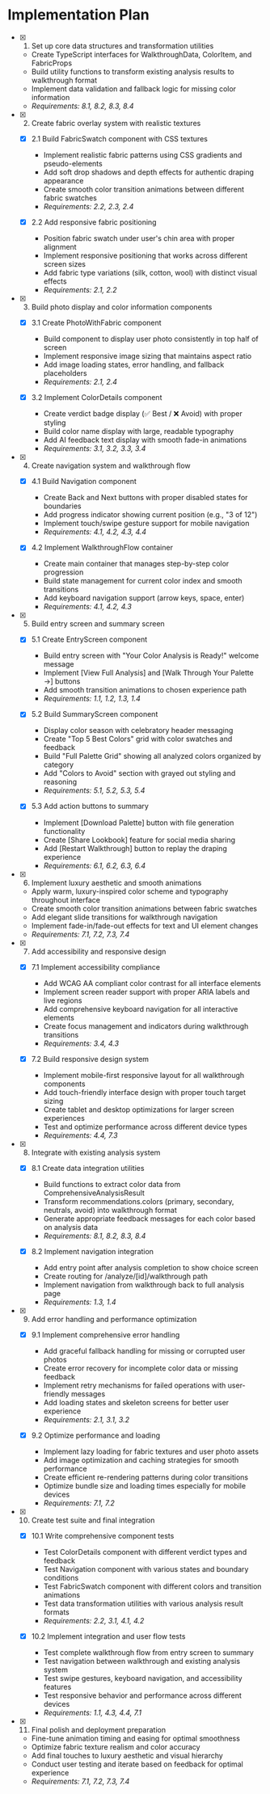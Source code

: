 # Implementation Plan

- [x] 1. Set up core data structures and transformation utilities


  - Create TypeScript interfaces for WalkthroughData, ColorItem, and FabricProps
  - Build utility functions to transform existing analysis results to walkthrough format
  - Implement data validation and fallback logic for missing color information
  - _Requirements: 8.1, 8.2, 8.3, 8.4_

- [x] 2. Create fabric overlay system with realistic textures

  - [x] 2.1 Build FabricSwatch component with CSS textures


    - Implement realistic fabric patterns using CSS gradients and pseudo-elements
    - Add soft drop shadows and depth effects for authentic draping appearance
    - Create smooth color transition animations between different fabric swatches
    - _Requirements: 2.2, 2.3, 2.4_

  - [x] 2.2 Add responsive fabric positioning

    - Position fabric swatch under user's chin area with proper alignment
    - Implement responsive positioning that works across different screen sizes
    - Add fabric type variations (silk, cotton, wool) with distinct visual effects
    - _Requirements: 2.1, 2.2_

- [x] 3. Build photo display and color information components

  - [x] 3.1 Create PhotoWithFabric component


    - Build component to display user photo consistently in top half of screen
    - Implement responsive image sizing that maintains aspect ratio
    - Add image loading states, error handling, and fallback placeholders
    - _Requirements: 2.1, 2.4_

  - [x] 3.2 Implement ColorDetails component


    - Create verdict badge display (✅ Best / ❌ Avoid) with proper styling
    - Build color name display with large, readable typography
    - Add AI feedback text display with smooth fade-in animations
    - _Requirements: 3.1, 3.2, 3.3, 3.4_

- [x] 4. Create navigation system and walkthrough flow

  - [x] 4.1 Build Navigation component


    - Create Back and Next buttons with proper disabled states for boundaries
    - Add progress indicator showing current position (e.g., "3 of 12")
    - Implement touch/swipe gesture support for mobile navigation
    - _Requirements: 4.1, 4.2, 4.3, 4.4_

  - [x] 4.2 Implement WalkthroughFlow container


    - Create main container that manages step-by-step color progression
    - Build state management for current color index and smooth transitions
    - Add keyboard navigation support (arrow keys, space, enter)
    - _Requirements: 4.1, 4.2, 4.3_

- [x] 5. Build entry screen and summary screen

  - [x] 5.1 Create EntryScreen component


    - Build entry screen with "Your Color Analysis is Ready!" welcome message
    - Implement [View Full Analysis] and [Walk Through Your Palette →] buttons
    - Add smooth transition animations to chosen experience path
    - _Requirements: 1.1, 1.2, 1.3, 1.4_

  - [x] 5.2 Build SummaryScreen component


    - Display color season with celebratory header messaging
    - Create "Top 5 Best Colors" grid with color swatches and feedback
    - Build "Full Palette Grid" showing all analyzed colors organized by category
    - Add "Colors to Avoid" section with grayed out styling and reasoning
    - _Requirements: 5.1, 5.2, 5.3, 5.4_

  - [x] 5.3 Add action buttons to summary

    - Implement [Download Palette] button with file generation functionality
    - Create [Share Lookbook] feature for social media sharing
    - Add [Restart Walkthrough] button to replay the draping experience
    - _Requirements: 6.1, 6.2, 6.3, 6.4_

- [x] 6. Implement luxury aesthetic and smooth animations

  - Apply warm, luxury-inspired color scheme and typography throughout interface
  - Create smooth color transition animations between fabric swatches
  - Add elegant slide transitions for walkthrough navigation
  - Implement fade-in/fade-out effects for text and UI element changes
  - _Requirements: 7.1, 7.2, 7.3, 7.4_

- [x] 7. Add accessibility and responsive design

  - [x] 7.1 Implement accessibility compliance

    - Add WCAG AA compliant color contrast for all interface elements
    - Implement screen reader support with proper ARIA labels and live regions
    - Add comprehensive keyboard navigation for all interactive elements
    - Create focus management and indicators during walkthrough transitions
    - _Requirements: 3.4, 4.3_

  - [x] 7.2 Build responsive design system

    - Implement mobile-first responsive layout for all walkthrough components
    - Add touch-friendly interface design with proper touch target sizing
    - Create tablet and desktop optimizations for larger screen experiences
    - Test and optimize performance across different device types
    - _Requirements: 4.4, 7.3_

- [x] 8. Integrate with existing analysis system

  - [x] 8.1 Create data integration utilities

    - Build functions to extract color data from ComprehensiveAnalysisResult
    - Transform recommendations.colors (primary, secondary, neutrals, avoid) into walkthrough format
    - Generate appropriate feedback messages for each color based on analysis data
    - _Requirements: 8.1, 8.2, 8.3, 8.4_

  - [x] 8.2 Implement navigation integration

    - Add entry point after analysis completion to show choice screen
    - Create routing for /analyze/[id]/walkthrough path
    - Implement navigation from walkthrough back to full analysis page
    - _Requirements: 1.3, 1.4_

- [x] 9. Add error handling and performance optimization

  - [x] 9.1 Implement comprehensive error handling

    - Add graceful fallback handling for missing or corrupted user photos
    - Create error recovery for incomplete color data or missing feedback
    - Implement retry mechanisms for failed operations with user-friendly messages
    - Add loading states and skeleton screens for better user experience
    - _Requirements: 2.1, 3.1, 3.2_

  - [x] 9.2 Optimize performance and loading

    - Implement lazy loading for fabric textures and user photo assets
    - Add image optimization and caching strategies for smooth performance
    - Create efficient re-rendering patterns during color transitions
    - Optimize bundle size and loading times especially for mobile devices
    - _Requirements: 7.1, 7.2_

- [x] 10. Create test suite and final integration

  - [x] 10.1 Write comprehensive component tests

    - Test ColorDetails component with different verdict types and feedback
    - Test Navigation component with various states and boundary conditions
    - Test FabricSwatch component with different colors and transition animations
    - Test data transformation utilities with various analysis result formats
    - _Requirements: 2.2, 3.1, 4.1, 4.2_

  - [x] 10.2 Implement integration and user flow tests

    - Test complete walkthrough flow from entry screen to summary
    - Test navigation between walkthrough and existing analysis system
    - Test swipe gestures, keyboard navigation, and accessibility features
    - Test responsive behavior and performance across different devices
    - _Requirements: 1.1, 4.3, 4.4, 7.1_

- [x] 11. Final polish and deployment preparation


  - Fine-tune animation timing and easing for optimal smoothness
  - Optimize fabric texture realism and color accuracy
  - Add final touches to luxury aesthetic and visual hierarchy
  - Conduct user testing and iterate based on feedback for optimal experience
  - _Requirements: 7.1, 7.2, 7.3, 7.4_